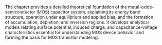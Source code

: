 The chapter provides a detailed theoretical foundation of the metal-oxide-semiconductor (MOS) capacitor system, explaining its energy band structure, operation under equilibrium and applied bias, and the formation of accumulation, depletion, and inversion regions. It develops analytical models relating surface potential, induced charge, and capacitance-voltage characteristics essential for understanding MOS device behavior and forming the basis for MOS transistor modeling.
